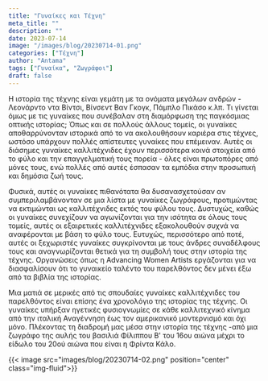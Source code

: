 ```yaml
---
title: "Γυναίκες και Τέχνη"
meta_title: ""
description: ""
date: 2023-07-14
image: "/images/blog/20230714-01.png"
categories: ["Τέχνη"]
author: "Antama"
tags: ["Γυναίκα", "Ζωγράφοι"]
draft: false
---
```


Η ιστορία της τέχνης είναι γεμάτη με τα ονόματα μεγάλων ανδρών - Λεονάρντο ντα Βίντσι, Βίνσεντ Βαν Γκογκ, Πάμπλο Πικάσο
κ.λπ. Τι γίνεται όμως με τις γυναίκες που συνέβαλαν στη διαμόρφωση της παγκόσμιας οπτικής ιστορίας; Όπως και σε πολλούς
άλλους τομείς, οι γυναίκες αποθαρρύνονταν ιστορικά από το να ακολουθήσουν καριέρα στις τέχνες, ωστόσο υπάρχουν πολλές
απίστευτες γυναίκες που επέμειναν. Αυτές οι διάσημες γυναίκες καλλιτέχνιδες έχουν περισσότερα κοινά στοιχεία από το φύλο
και την επαγγελματική τους πορεία - όλες είναι πρωτοπόρες από μόνες τους, ενώ πολλές από αυτές έσπασαν τα εμπόδια στην
προσωπική και δημόσια ζωή τους.

Φυσικά, αυτές οι γυναίκες πιθανότατα θα δυσανασχετούσαν αν συμπεριλαμβάνονταν σε μια λίστα με γυναίκες ζωγράφους,
προτιμώντας να εκτιμώνται ως καλλιτέχνιδες εκτός του φύλου τους. Δυστυχώς, καθώς οι γυναίκες συνεχίζουν να αγωνίζονται
για την ισότητα σε όλους τους τομείς, αυτές οι εξαιρετικές καλλιτέχνιδες εξακολουθούν συχνά να αναφέρονται με βάση το
φύλο τους. Ευτυχώς, περισσότερο από ποτέ, αυτές οι ξεχωριστές γυναίκες συγκρίνονται με τους άνδρες συναδέλφους τους και
αναγνωρίζονται θετικά για τη συμβολή τους στην ιστορία της τέχνης. Οργανώσεις όπως η Advancing Women Artists εργάζονται
για να διασφαλίσουν ότι το γυναικείο ταλέντο του παρελθόντος δεν μένει έξω από τα βιβλία της ιστορίας.

Μια ματιά σε μερικές από τις σπουδαίες γυναίκες καλλιτέχνιδες του παρελθόντος είναι επίσης ένα χρονολόγιο της ιστορίας
της τέχνης. Οι γυναίκες υπήρξαν ηγετικές φυσιογνωμίες σε κάθε καλλιτεχνικό κίνημα από την ιταλική Αναγέννηση έως τον
αμερικανικό μοντερνισμό και όχι μόνο. Πλέκοντας τη διαδρομή μας μέσα στην ιστορία της τέχνης -από μια ζωγράφο της αυλής
του βασιλιά Φίλιππου Β' του 16ου αιώνα μέχρι το είδωλο του 20ού αιώνα που είναι η Φρίντα Κάλο.

{{< image src="images/blog/20230714-02.png" position="center" class="img-fluid">}}
